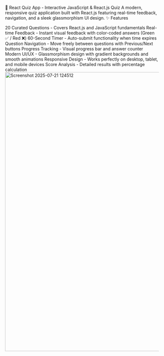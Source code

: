 🧠 React Quiz App - Interactive JavaScript & React.js Quiz
A modern, responsive quiz application built with React.js featuring real-time feedback, navigation, and a sleek glassmorphism UI design.
✨ Features

20 Curated Questions - Covers React.js and JavaScript fundamentals
Real-time Feedback - Instant visual feedback with color-coded answers (Green ✅ / Red ❌)
60-Second Timer - Auto-submit functionality when time expires
Question Navigation - Move freely between questions with Previous/Next buttons
Progress Tracking - Visual progress bar and answer counter
Modern UI/UX - Glassmorphism design with gradient backgrounds and smooth animations
Responsive Design - Works perfectly on desktop, tablet, and mobile devices
Score Analysis - Detailed results with percentage calculation
<img width="1919" height="913" alt="Screenshot 2025-07-21 124512" src="https://github.com/user-attachments/assets/79688af6-6929-4f27-afe3-ddaa0165443a" />
